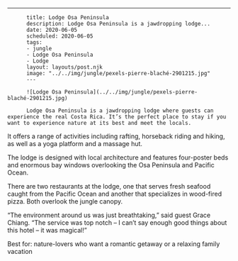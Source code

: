 ---

          title: Lodge Osa Peninsula
          description: Lodge Osa Peninsula is a jawdropping lodge...
          date: 2020-06-05
          scheduled: 2020-06-05
          tags:
          - jungle
          - Lodge Osa Peninsula
          - Lodge
          layout: layouts/post.njk
          image: "../../img/jungle/pexels-pierre-blaché-2901215.jpg"
          ---

          ![Lodge Osa Peninsula](../../img/jungle/pexels-pierre-blaché-2901215.jpg)

          Lodge Osa Peninsula is a jawdropping lodge where guests can experience the real Costa Rica. It’s the perfect place to stay if you want to experience nature at its best and meet the locals.

It offers a range of activities including rafting, horseback riding and hiking, as well as a yoga platform and a massage hut.

The lodge is designed with local architecture and features four-poster beds and enormous bay windows overlooking the Osa Peninsula and Pacific Ocean.

There are two restaurants at the lodge, one that serves fresh seafood caught from the Pacific Ocean and another that specializes in wood-fired pizza. Both overlook the jungle canopy.

“The environment around us was just breathtaking,” said guest Grace Chiang. “The service was top notch – I can’t say enough good things about this hotel – it was magical!”

Best for: nature-lovers who want a romantic getaway or a relaxing family vacation
